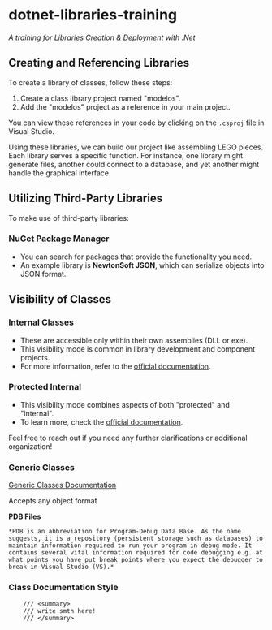 # dotnet-libraries-training

*A training for Libraries Creation & Deployment with .Net*

## Creating and Referencing Libraries

To create a library of classes, follow these steps:

1. Create a class library project named "modelos".
2. Add the "modelos" project as a reference in your main project.

You can view these references in your code by clicking on the `.csproj` file in Visual Studio.

Using these libraries, we can build our project like assembling LEGO pieces. Each library serves a specific function. For instance, one library might generate files, another could connect to a database, and yet another might handle the graphical interface.

## Utilizing Third-Party Libraries

To make use of third-party libraries:

### NuGet Package Manager

- You can search for packages that provide the functionality you need.
- An example library is **NewtonSoft JSON**, which can serialize objects into JSON format.

## Visibility of Classes

### Internal Classes

- These are accessible only within their own assemblies (DLL or exe).
- This visibility mode is common in library development and component projects.
- For more information, refer to the [official documentation](https://learn.microsoft.com/pt-br/dotnet/csharp/language-reference/keywords/internal).

### Protected Internal

- This visibility mode combines aspects of both "protected" and "internal".
- To learn more, check the [official documentation](https://learn.microsoft.com/pt-br/dotnet/csharp/language-reference/keywords/private-protected).

Feel free to reach out if you need any further clarifications or additional organization!




### Generic Classes
[Generic Classes Documentation](https://learn.microsoft.com/pt-br/dotnet/csharp/programming-guide/generics/generic-classes)

Accepts any object format 

**PDB Files**

    *PDB is an abbreviation for Program-Debug Data Base. As the name suggests, it is a repository (persistent storage such as databases) to maintain information required to run your program in debug mode. It contains several vital information required for code debugging e.g. at what points you have put break points where you expect the debugger to break in Visual Studio (VS).*


### Class Documentation Style

```
    /// <summary>
    /// write smth here!
    /// </summary>
```